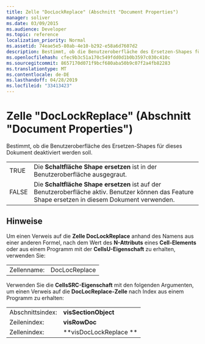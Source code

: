 ```yaml
---
title: Zelle "DocLockReplace" (Abschnitt "Document Properties")
manager: soliver
ms.date: 03/09/2015
ms.audience: Developer
ms.topic: reference
localization_priority: Normal
ms.assetid: 74eae5e5-80ab-4e10-b292-e58a6d7607d2
description: Bestimmt, ob die Benutzeroberfläche des Ersetzen-Shapes für dieses Dokument deaktiviert werden soll.
ms.openlocfilehash: cfec9b3c51a170c549fdd0d1b0b3597c030c410c
ms.sourcegitcommit: 8657170d071f9bcf680aba50b9c07f2a4fb82283
ms.translationtype: MT
ms.contentlocale: de-DE
ms.lasthandoff: 04/28/2019
ms.locfileid: "33413423"
---
```

# <a name="doclockreplace-cell-document-properties-section"></a>Zelle "DocLockReplace" (Abschnitt "Document Properties")

Bestimmt, ob die Benutzeroberfläche des Ersetzen-Shapes für dieses Dokument deaktiviert werden soll. 
  
|||
|:-----|:-----|
|TRUE  <br/> |Die **Schaltfläche Shape ersetzen** ist in der Benutzeroberfläche ausgegraut.  <br/> |
|FALSE  <br/> |Die **Schaltfläche Shape ersetzen** ist auf der Benutzeroberfläche aktiv. Benutzer können das Feature Shape ersetzen in diesem Dokument verwenden.  <br/> |
   
## <a name="remarks"></a>Hinweise

Um einen Verweis auf die **Zelle DocLockReplace** anhand des Namens aus einer anderen Formel, nach dem Wert des **N-Attributs** eines **Cell-Elements** oder aus einem Programm mit der **CellsU-Eigenschaft** zu erhalten, verwenden Sie: 
  
|||
|:-----|:-----|
| Zellenname:  <br/> | DocLocReplace  <br/> |
   
Verwenden Sie die **CellsSRC-Eigenschaft** mit den folgenden Argumenten, um einen Verweis auf die **DocLocReplace-Zelle** nach Index aus einem Programm zu erhalten: 
  
|||
|:-----|:-----|
| Abschnittsindex:  <br/> |**visSectionObject** <br/> |
| Zeilenindex:  <br/> |**visRowDoc** <br/> |
| Zellenindex:  <br/> |**visDocLockReplace ** <br/> |
   

